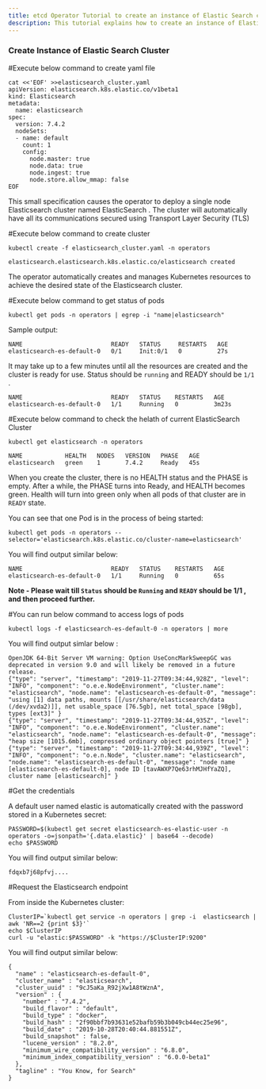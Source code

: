 ```yaml
---
title: etcd Operator Tutorial to create an instance of Elastic Search cluster
description: This tutorial explains how to create an instance of Elastic Search cluster
---
```


### Create Instance of Elastic Search Cluster

#Execute below command to create yaml file

```execute
cat <<'EOF' >>elasticsearch_cluster.yaml
apiVersion: elasticsearch.k8s.elastic.co/v1beta1
kind: Elasticsearch
metadata:
  name: elasticsearch
spec:
  version: 7.4.2
  nodeSets:
  - name: default
    count: 1
    config:
      node.master: true
      node.data: true
      node.ingest: true
      node.store.allow_mmap: false
EOF
```

This small specification causes the operator to deploy a single node Elasticsearch cluster named ElasticSearch . The cluster will automatically have all its communications secured using Transport Layer Security (TLS)

#Execute below command to create cluster

```execute
kubectl create -f elasticsearch_cluster.yaml -n operators
```

```
elasticsearch.elasticsearch.k8s.elastic.co/elasticsearch created
```

The operator automatically creates and manages Kubernetes resources to achieve the desired state of the Elasticsearch cluster. 

#Execute below command to get status of pods

```execute
kubectl get pods -n operators | egrep -i "name|elasticsearch"
```

Sample output:

```
NAME                         READY   STATUS     RESTARTS   AGE
elasticsearch-es-default-0   0/1     Init:0/1   0          27s
```

It may take up to a few minutes until all the resources are created and the cluster is ready for use. Status should be `running` and READY should be `1/1` .

```
NAME                         READY   STATUS    RESTARTS   AGE
elasticsearch-es-default-0   1/1     Running   0          3m23s
```

#Execute below command to check the helath of current ElasticSearch Cluster

```execute
kubectl get elasticsearch -n operators
```

```
NAME            HEALTH   NODES   VERSION   PHASE   AGE
elasticsearch   green    1       7.4.2     Ready   45s
```

When you create the cluster, there is no HEALTH status and the PHASE is empty. After a while, the PHASE turns into Ready, and HEALTH becomes green. Health will turn into green only when all pods of that cluster are in `READY` state.

You can see that one Pod is in the process of being started:

```execute
kubectl get pods -n operators --selector='elasticsearch.k8s.elastic.co/cluster-name=elasticsearch'
```

You will find output similar below:

```
NAME                         READY   STATUS    RESTARTS   AGE
elasticsearch-es-default-0   1/1     Running   0          65s
```

**Note - Please wait till `Status` should be `Running` and `READY` should be 1/1 , and then proceed further.**

#You can run below command to access logs of pods

```
kubectl logs -f elasticsearch-es-default-0 -n operators | more
```

You will find output simlar below :

```
OpenJDK 64-Bit Server VM warning: Option UseConcMarkSweepGC was deprecated in version 9.0 and will likely be removed in a future release.
{"type": "server", "timestamp": "2019-11-27T09:34:44,928Z", "level": "INFO", "component": "o.e.e.NodeEnvironment", "cluster.name": "elasticsearch", "node.name": "elasticsearch-es-default-0", "message": "using [1] data paths, mounts [[/usr/share/elasticsearch/data (/dev/xvda2)]], net usable_space [76.5gb], net total_space [98gb], types [ext3]" }
{"type": "server", "timestamp": "2019-11-27T09:34:44,935Z", "level": "INFO", "component": "o.e.e.NodeEnvironment", "cluster.name": "elasticsearch", "node.name": "elasticsearch-es-default-0", "message": "heap size [1015.6mb], compressed ordinary object pointers [true]" }
{"type": "server", "timestamp": "2019-11-27T09:34:44,939Z", "level": "INFO", "component": "o.e.n.Node", "cluster.name": "elasticsearch", "node.name": "elasticsearch-es-default-0", "message": "node name [elasticsearch-es-default-0], node ID [tavAWXP7Qe63rhMJHfYaZQ], cluster name [elasticsearch]" }
```

#Get the credentials

A default user named elastic is automatically created with the password stored in a Kubernetes secret:

```execute
PASSWORD=$(kubectl get secret elasticsearch-es-elastic-user -n operators -o=jsonpath='{.data.elastic}' | base64 --decode)
echo $PASSWORD
```
You will find output similar below:

```
fdqxb7j68pfvj....
```

#Request the Elasticsearch endpoint

From inside the Kubernetes cluster:

```execute
ClusterIP=`kubectl get service -n operators | grep -i  elasticsearch | awk 'NR==2 {print $3}'`
echo $ClusterIP
curl -u "elastic:$PASSWORD" -k "https://$ClusterIP:9200"
```

You will find output similar below:

```
{
  "name" : "elasticsearch-es-default-0",
  "cluster_name" : "elasticsearch",
  "cluster_uuid" : "9cJ5aKa_R92jXw1A8tWznA",
  "version" : {
    "number" : "7.4.2",
    "build_flavor" : "default",
    "build_type" : "docker",
    "build_hash" : "2f90bbf7b93631e52bafb59b3b049cb44ec25e96",
    "build_date" : "2019-10-28T20:40:44.881551Z",
    "build_snapshot" : false,
    "lucene_version" : "8.2.0",
    "minimum_wire_compatibility_version" : "6.8.0",
    "minimum_index_compatibility_version" : "6.0.0-beta1"
  },
  "tagline" : "You Know, for Search"
}

```
